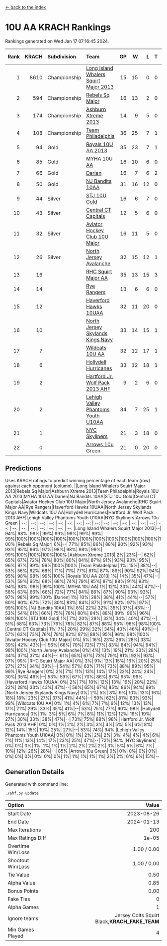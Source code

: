 [<- back to the index](readme.md)
# 10U AA KRACH Rankings
Rankings generated on Wed Jan 17 07:16:45 2024.

Rank|KRACH|Subdivision|Team|GP|W|L|T|OTW|OTL|SoS|Exp Wins|Win Diff
---:|---:|:---|:---|---:|---:|---:|---:|---:|---:|---:|---:|---:
1|8610|Championship|[Long Island Whalers Squirt Major 2013](https://gamesheetstats.com/seasons/3659/teams/140229/schedule)|15|15|0|0|0|0|100|15.8|-0.0
2|594|Championship|[Rebels Sq Major](https://gamesheetstats.com/seasons/3659/teams/140243/schedule)|16|13|2|0|1|0|556|14.8|-0.0
3|174|Championship|[Ashburn Xtreme 2013](https://gamesheetstats.com/seasons/3659/teams/140230/schedule)|14|9|5|0|0|0|1228|9.9|0.0
4|108|Championship|[Team Philadelphia](https://gamesheetstats.com/seasons/3659/teams/140238/schedule)|36|25|7|1|0|3|520|26.4|0.0
5|94|Gold|[Royals 10U AA 2013](https://gamesheetstats.com/seasons/3659/teams/140237/schedule)|35|23|7|1|3|1|288|27.4|0.0
6|85|Gold|[MYHA 10U AA](https://gamesheetstats.com/seasons/3659/teams/140235/schedule)|16|10|6|0|0|0|578|10.9|0.0
7|66|Gold|[Darien](https://gamesheetstats.com/seasons/3659/teams/140245/schedule)|16|7|6|2|1|0|164|9.9|0.0
8|50|Gold|[NJ Bandits 10AA](https://gamesheetstats.com/seasons/3659/teams/140232/schedule)|31|16|12|0|1|2|851|17.9|0.0
9|44|Silver|[STJ 10U Gold](https://gamesheetstats.com/seasons/3659/teams/140234/schedule)|16|6|7|0|2|1|559|8.9|0.0
10|43|Silver|[Central CT Capitals](https://gamesheetstats.com/seasons/3659/teams/140231/schedule)|12|5|6|0|0|1|795|5.9|0.0
11|32|Silver|[Aviator Hockey Club 10U Major](https://gamesheetstats.com/seasons/3659/teams/140244/schedule)|16|11|5|0|0|0|23|11.9|0.0
12|26|Silver|[North Jersey Avalanche](https://gamesheetstats.com/seasons/3659/teams/140249/schedule)|32|15|12|1|3|1|36|19.4|0.0
13|16||[RHC Squirt Major AA](https://gamesheetstats.com/seasons/3659/teams/140241/schedule)|35|13|15|3|3|1|272|18.4|0.0
14|14||[Rye Rangers](https://gamesheetstats.com/seasons/3659/teams/140242/schedule)|13|6|6|0|0|1|32|6.9|0.0
15|12||[Haverford Hawks 10UAA](https://gamesheetstats.com/seasons/3659/teams/140236/schedule)|32|11|20|0|1|0|66|12.9|0.0
16|10||[North Jersey Skylands Kings Navy](https://gamesheetstats.com/seasons/3659/teams/140247/schedule)|33|14|15|1|1|2|28|16.4|0.0
17|7||[Wildcats 10U AA](https://gamesheetstats.com/seasons/3659/teams/140250/schedule)|32|12|17|1|2|0|21|15.4|0.0
18|6||[Hollydell Hurricanes](https://gamesheetstats.com/seasons/3659/teams/140240/schedule)|33|12|18|1|0|2|302|13.4|0.0
19|2||[Hartford Jr. Wolf Pack 2013 AHF](https://gamesheetstats.com/seasons/3659/teams/140246/schedule)|9|2|6|0|1|0|70|3.9|0.0
20|2||[Lehigh Valley Phantoms Youth U10AA](https://gamesheetstats.com/seasons/3659/teams/140239/schedule)|34|7|25|1|0|1|275|8.4|0.0
21|1||[NYC Skyliners](https://gamesheetstats.com/seasons/3659/teams/140252/schedule)|21|3|18|0|0|0|15|3.9|0.0
22|0||[Arrows 10u Green](https://gamesheetstats.com/seasons/3659/teams/140251/schedule)|21|0|20|0|0|1|66|0.9|0.0

## Predictions
Uses KRACH ratings to predict winning percentage of each team (row) against each opponent (column).
||Long Island Whalers Squirt Major 2013|Rebels Sq Major|Ashburn Xtreme 2013|Team Philadelphia|Royals 10U AA 2013|MYHA 10U AA|Darien|NJ Bandits 10AA|STJ 10U Gold|Central CT Capitals|Aviator Hockey Club 10U Major|North Jersey Avalanche|RHC Squirt Major AA|Rye Rangers|Haverford Hawks 10UAA|North Jersey Skylands Kings Navy|Wildcats 10U AA|Hollydell Hurricanes|Hartford Jr. Wolf Pack 2013 AHF|Lehigh Valley Phantoms Youth U10AA|NYC Skyliners|Arrows 10u Green
| --: | --: | --: | --: | --: | --: | --: | --: | --: | --: | --: | --: | --: | --: | --: | --: | --: | --: | --: | --: | --: | --: | --: 
|Long Island Whalers Squirt Major 2013|--| 94%| 98%| 99%| 99%| 99%| 99%| 99%| 99%| 99%|100%|100%|100%|100%|100%|100%|100%|100%|100%|100%|100%|100%
|Rebels Sq Major|  6%|--| 77%| 85%| 86%| 88%| 90%| 92%| 93%| 93%| 95%| 96%| 97%| 98%| 98%| 98%| 99%| 99%|100%|100%|100%|100%
|Ashburn Xtreme 2013|  2%| 23%|--| 62%| 65%| 67%| 72%| 78%| 80%| 80%| 84%| 87%| 91%| 93%| 93%| 95%| 96%| 97%| 99%| 99%|100%|100%
|Team Philadelphia|  1%| 15%| 38%|--| 53%| 56%| 62%| 68%| 71%| 71%| 77%| 81%| 87%| 89%| 90%| 92%| 94%| 95%| 98%| 98%| 99%|100%
|Royals 10U AA 2013|  1%| 14%| 35%| 47%|--| 53%| 59%| 65%| 68%| 68%| 74%| 79%| 85%| 87%| 88%| 91%| 93%| 94%| 98%| 98%| 99%|100%
|MYHA 10U AA|  1%| 12%| 33%| 44%| 47%|--| 56%| 63%| 66%| 66%| 72%| 77%| 84%| 86%| 87%| 90%| 93%| 93%| 97%| 98%| 99%|100%
|Darien|  1%| 10%| 28%| 38%| 41%| 44%|--| 57%| 60%| 60%| 67%| 72%| 80%| 83%| 84%| 87%| 91%| 92%| 97%| 97%| 99%|100%
|NJ Bandits 10AA|  1%|  8%| 22%| 32%| 35%| 37%| 43%|--| 53%| 54%| 61%| 66%| 75%| 78%| 80%| 84%| 88%| 89%| 96%| 96%| 98%|100%
|STJ 10U Gold|  1%|  7%| 20%| 29%| 32%| 34%| 40%| 47%|--| 51%| 58%| 63%| 73%| 76%| 78%| 82%| 87%| 88%| 95%| 96%| 98%|100%
|Central CT Capitals|  1%|  7%| 20%| 29%| 32%| 34%| 40%| 46%| 49%|--| 57%| 63%| 73%| 76%| 78%| 82%| 87%| 88%| 95%| 96%| 98%|100%
|Aviator Hockey Club 10U Major|  0%|  5%| 16%| 23%| 26%| 28%| 33%| 39%| 42%| 43%|--| 56%| 66%| 70%| 72%| 77%| 83%| 84%| 94%| 94%| 98%|100%
|North Jersey Avalanche|  0%|  4%| 13%| 19%| 21%| 23%| 28%| 34%| 37%| 37%| 44%|--| 61%| 65%| 67%| 73%| 79%| 81%| 92%| 93%| 97%| 99%
|RHC Squirt Major AA|  0%|  3%|  9%| 13%| 15%| 16%| 20%| 25%| 27%| 27%| 34%| 39%|--| 54%| 57%| 63%| 71%| 73%| 88%| 89%| 95%| 99%
|Rye Rangers|  0%|  2%|  7%| 11%| 13%| 14%| 17%| 22%| 24%| 24%| 30%| 35%| 46%|--| 53%| 59%| 67%| 70%| 86%| 87%| 95%| 99%
|Haverford Hawks 10UAA|  0%|  2%|  7%| 10%| 12%| 13%| 16%| 20%| 22%| 22%| 28%| 33%| 43%| 47%|--| 56%| 65%| 67%| 85%| 86%| 94%| 99%
|North Jersey Skylands Kings Navy|  0%|  2%|  5%|  8%|  9%| 10%| 13%| 16%| 18%| 18%| 23%| 27%| 37%| 41%| 44%|--| 59%| 62%| 81%| 83%| 93%| 99%
|Wildcats 10U AA|  0%|  1%|  4%|  6%|  7%|  7%|  9%| 12%| 13%| 13%| 17%| 21%| 29%| 33%| 35%| 41%|--| 53%| 75%| 77%| 90%| 98%
|Hollydell Hurricanes|  0%|  1%|  3%|  5%|  6%|  7%|  8%| 11%| 12%| 12%| 16%| 19%| 27%| 30%| 33%| 38%| 47%|--| 73%| 75%| 88%| 98%
|Hartford Jr. Wolf Pack 2013 AHF|  0%|  0%|  1%|  2%|  2%|  3%|  3%|  4%|  5%|  5%|  6%|  8%| 12%| 14%| 15%| 19%| 25%| 27%|--| 53%| 74%| 94%
|Lehigh Valley Phantoms Youth U10AA|  0%|  0%|  1%|  2%|  2%|  2%|  3%|  4%|  4%|  4%|  6%|  7%| 11%| 13%| 14%| 17%| 23%| 25%| 47%|--| 72%| 94%
|NYC Skyliners|  0%|  0%|  0%|  1%|  1%|  1%|  1%|  2%|  2%|  2%|  2%|  3%|  5%|  5%|  6%|  7%| 10%| 12%| 26%| 28%|--| 85%
|Arrows 10u Green|  0%|  0%|  0%|  0%|  0%|  0%|  0%|  0%|  0%|  0%|  0%|  1%|  1%|  1%|  1%|  1%|  2%|  2%|  6%|  6%| 15%|--

## Generation Details

Generated with command line:
```
./ahf.py update
```

| Option | Value |
| :----- | ----: |
| Start Date | 2023-08-26 |
| End Date | 2024-01-13 |
| Max Iterations | 200 |
| Max Ratings Diff | 1e-05 |
| Overtime Win/Loss | 1.00 / 0.00 |
| Shootout Win/Loss | 1.00 / 0.00 |
| Tie Value | 0.50 |
| Alpha Value | 0.85 |
| Bonus Points | 0.00 |
| Fake Ties | 0 |
| Alpha Games | 1 |
| Ignore teams | Jersey Colts Squirt Black,__KRACH_FAKE_TEAM__ |
| Min Games Played | 4 |

